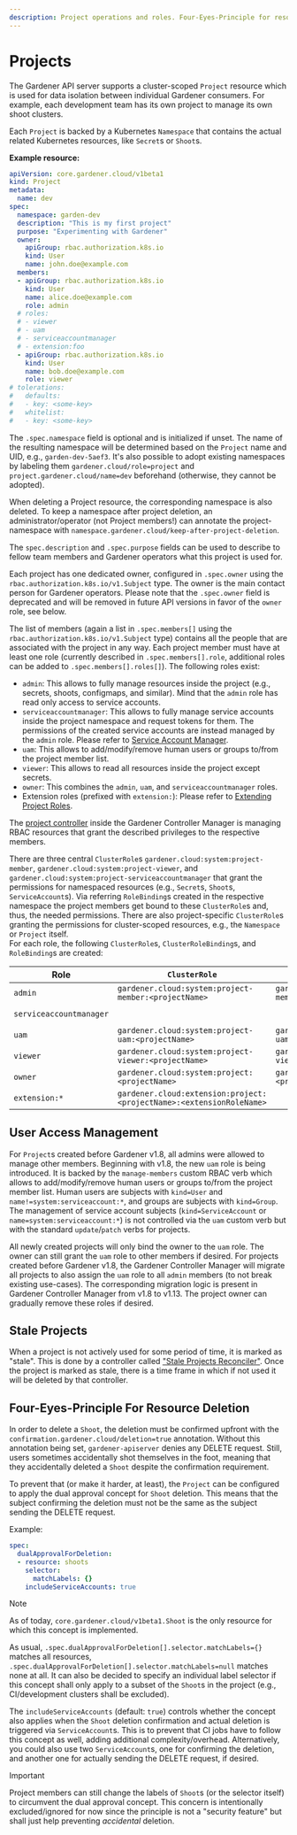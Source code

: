 ```yaml
---
description: Project operations and roles. Four-Eyes-Principle for resource deletion
---
```


# Projects

The Gardener API server supports a cluster-scoped `Project` resource which is used for data isolation between individual Gardener consumers. For example, each development team has its own project to manage its own shoot clusters. 

Each `Project` is backed by a Kubernetes `Namespace` that contains the actual related Kubernetes resources, like `Secret`s or `Shoot`s.

**Example resource:**

```yaml
apiVersion: core.gardener.cloud/v1beta1
kind: Project
metadata:
  name: dev
spec:
  namespace: garden-dev
  description: "This is my first project"
  purpose: "Experimenting with Gardener"
  owner:
    apiGroup: rbac.authorization.k8s.io
    kind: User
    name: john.doe@example.com
  members:
  - apiGroup: rbac.authorization.k8s.io
    kind: User
    name: alice.doe@example.com
    role: admin
  # roles:
  # - viewer 
  # - uam
  # - serviceaccountmanager
  # - extension:foo
  - apiGroup: rbac.authorization.k8s.io
    kind: User
    name: bob.doe@example.com
    role: viewer
# tolerations:
#   defaults:
#   - key: <some-key>
#   whitelist:
#   - key: <some-key>
```

The `.spec.namespace` field is optional and is initialized if unset.
The name of the resulting namespace will be determined based on the `Project` name and UID, e.g., `garden-dev-5aef3`.
It's also possible to adopt existing namespaces by labeling them `gardener.cloud/role=project` and `project.gardener.cloud/name=dev` beforehand (otherwise, they cannot be adopted).

When deleting a Project resource, the corresponding namespace is also deleted.
To keep a namespace after project deletion, an administrator/operator (not Project members!) can annotate the project-namespace with `namespace.gardener.cloud/keep-after-project-deletion`.

The `spec.description` and `.spec.purpose` fields can be used to describe to fellow team members and Gardener operators what this project is used for.

Each project has one dedicated owner, configured in `.spec.owner` using the `rbac.authorization.k8s.io/v1.Subject` type.
The owner is the main contact person for Gardener operators.
Please note that the `.spec.owner` field is deprecated and will be removed in future API versions in favor of the `owner` role, see below.

The list of members (again a list in `.spec.members[]` using the `rbac.authorization.k8s.io/v1.Subject` type) contains all the people that are associated with the project in any way.
Each project member must have at least one role (currently described in `.spec.members[].role`, additional roles can be added to `.spec.members[].roles[]`). The following roles exist:

* `admin`: This allows to fully manage resources inside the project (e.g., secrets, shoots, configmaps, and similar). Mind that the `admin` role has read only access to service accounts.
* `serviceaccountmanager`: This allows to fully manage service accounts inside the project namespace and request tokens for them. The permissions of the created service accounts are instead managed by the `admin` role. Please refer to [Service Account Manager](service-account-manager.md).
* `uam`: This allows to add/modify/remove human users or groups to/from the project member list.
* `viewer`: This allows to read all resources inside the project except secrets.
* `owner`: This combines the `admin`, `uam`, and `serviceaccountmanager` roles.
* Extension roles (prefixed with `extension:`): Please refer to [Extending Project Roles](../../extensions/project-roles.md).

The [project controller](../../concepts/controller-manager.md#project-controller) inside the Gardener Controller Manager is managing RBAC resources that grant the described privileges to the respective members.

There are three central `ClusterRole`s `gardener.cloud:system:project-member`, `gardener.cloud:system:project-viewer`, and `gardener.cloud:system:project-serviceaccountmanager` that grant the permissions for namespaced resources (e.g., `Secret`s, `Shoot`s, `ServiceAccount`s).
Via referring `RoleBinding`s created in the respective namespace the project members get bound to these `ClusterRole`s and, thus, the needed permissions.
There are also project-specific `ClusterRole`s granting the permissions for cluster-scoped resources, e.g., the `Namespace` or `Project` itself.  
For each role, the following `ClusterRole`s, `ClusterRoleBinding`s, and `RoleBinding`s are created:

| Role | `ClusterRole` | `ClusterRoleBinding` | `RoleBinding` |
| ---- | ----------- | ------------------ | ----------- |
| `admin` | `gardener.cloud:system:project-member:<projectName>` | `gardener.cloud:system:project-member:<projectName>` | `gardener.cloud:system:project-member` |
| `serviceaccountmanager` | | | `gardener.cloud:system:project-serviceaccountmanager` |
| `uam`   | `gardener.cloud:system:project-uam:<projectName>` | `gardener.cloud:system:project-uam:<projectName>` | |
| `viewer` | `gardener.cloud:system:project-viewer:<projectName>` | `gardener.cloud:system:project-viewer:<projectName>` | `gardener.cloud:system:project-viewer` |
| `owner` | `gardener.cloud:system:project:<projectName>` | `gardener.cloud:system:project:<projectName>` |  |
| `extension:*` | `gardener.cloud:extension:project:<projectName>:<extensionRoleName>` | | `gardener.cloud:extension:project:<projectName>:<extensionRoleName>` |

## User Access Management

For `Project`s created before Gardener v1.8, all admins were allowed to manage other members.
Beginning with v1.8, the new `uam` role is being introduced.
It is backed by the `manage-members` custom RBAC verb which allows to add/modify/remove human users or groups to/from the project member list.
Human users are subjects with `kind=User` and `name!=system:serviceaccount:*`, and groups are subjects with `kind=Group`.
The management of service account subjects (`kind=ServiceAccount` or `name=system:serviceaccount:*`) is not controlled via the `uam` custom verb but with the standard `update`/`patch` verbs for projects.

All newly created projects will only bind the owner to the `uam` role.
The owner can still grant the `uam` role to other members if desired.
For projects created before Gardener v1.8, the Gardener Controller Manager will migrate all projects to also assign the `uam` role to all `admin` members (to not break existing use-cases). The corresponding migration logic is present in Gardener Controller Manager from v1.8 to v1.13.
The project owner can gradually remove these roles if desired.

## Stale Projects

When a project is not actively used for some period of time, it is marked as "stale". This is done by a controller called ["Stale Projects Reconciler"](../../concepts/controller-manager.md#stale-projects-reconciler). Once the project is marked as stale, there is a time frame in which if not used it will be deleted by that controller.

## Four-Eyes-Principle For Resource Deletion

In order to delete a `Shoot`, the deletion must be confirmed upfront with the `confirmation.gardener.cloud/deletion=true` annotation.
Without this annotation being set, `gardener-apiserver` denies any DELETE request.
Still, users sometimes accidentally shot themselves in the foot, meaning that they accidentally deleted a `Shoot` despite the confirmation requirement.

To prevent that (or make it harder, at least), the `Project` can be configured to apply the dual approval concept for `Shoot` deletion.
This means that the subject confirming the deletion must not be the same as the subject sending the DELETE request.

Example:

```yaml
spec:
  dualApprovalForDeletion:
  - resource: shoots
    selector:
      matchLabels: {}
    includeServiceAccounts: true
```

> [!NOTE]
> As of today, `core.gardener.cloud/v1beta1.Shoot` is the only resource for which this concept is implemented.

As usual, `.spec.dualApprovalForDeletion[].selector.matchLabels={}` matches all resources, `.spec.dualApprovalForDeletion[].selector.matchLabels=null` matches none at all.
It can also be decided to specify an individual label selector if this concept shall only apply to a subset of the `Shoot`s in the project (e.g., CI/development clusters shall be excluded).

The `includeServiceAccounts` (default: `true`) controls whether the concept also applies when the `Shoot` deletion confirmation and actual deletion is triggered via `ServiceAccount`s.
This is to prevent that CI jobs have to follow this concept as well, adding additional complexity/overhead.
Alternatively, you could also use two `ServiceAccount`s, one for confirming the deletion, and another one for actually sending the DELETE request, if desired.

> [!IMPORTANT]
> Project members can still change the labels of `Shoot`s (or the selector itself) to circumvent the dual approval concept.
> This concern is intentionally excluded/ignored for now since the principle is not a "security feature" but shall just help preventing *accidental* deletion.
